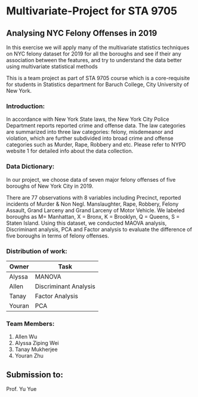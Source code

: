 # Multivariate-Project for STA 9705
## Analysing NYC Felony Offenses in 2019
In this exercise we will apply many of the multivariate statistics techniques on NYC felony dataset for 2019 for all the boroughs and see if their any association between the features, and try to understand the data better using multivariate statistical methods

This is a team project as part of STA 9705 course which is a core-requisite for students in Statistics department for Baruch College, City University of New York.

### Introduction:
In accordance with New York State laws, the New York City Police Department reports reported crime and offense data. The law categories are summarized into three law categories: felony, misdemeanor and violation, which are further subdivided into broad crime and offense categories such as Murder, Rape, Robbery and etc. Please refer to NYPD website 1 for detailed info about the data collection.

### Data Dictionary:
In our project, we choose data of seven major felony offenses of five boroughs of New York City in 2019.

There are 77 observations with 8 variables including Precinct, reported incidents of Murder & Non Negl. Manslaughter, Rape, Robbery, Felony Assault, Grand Larceny and Grand Larceny of Motor Vehicle. We labeled boroughs as M= Manhattan, X = Bronx, K = Brooklyn, Q = Queens, S = Staten Island. Using this dataset, we conducted MAOVA analysis, Discriminant analysis, PCA and Factor analysis to evaluate the difference of five boroughs in terms of felony offenses.

### Distribution of work:
| Owner | Task |
| --- | --- |
| Alyssa | MANOVA |
| Allen | Discriminant Analysis |
| Tanay | Factor Analysis |
| Youran | PCA |


### Team Members:
1. Allen Wu
2. Alyssa Ziping Wei
3. Tanay Mukherjee
4. Youran Zhu

## Submission to:
Prof. Yu Yue
